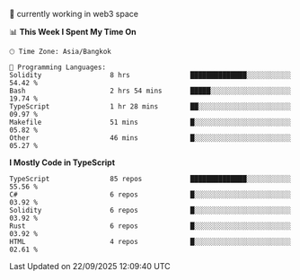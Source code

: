 🔭 currently working in web3 space

<!--START_SECTION:waka-->
📊 **This Week I Spent My Time On** 

```text
🕑︎ Time Zone: Asia/Bangkok

💬 Programming Languages: 
Solidity                 8 hrs               ██████████████░░░░░░░░░░░   54.42 % 
Bash                     2 hrs 54 mins       █████░░░░░░░░░░░░░░░░░░░░   19.74 % 
TypeScript               1 hr 28 mins        ██░░░░░░░░░░░░░░░░░░░░░░░   09.97 % 
Makefile                 51 mins             █░░░░░░░░░░░░░░░░░░░░░░░░   05.82 % 
Other                    46 mins             █░░░░░░░░░░░░░░░░░░░░░░░░   05.27 % 
```

**I Mostly Code in TypeScript** 

```text
TypeScript               85 repos            ██████████████░░░░░░░░░░░   55.56 % 
C#                       6 repos             █░░░░░░░░░░░░░░░░░░░░░░░░   03.92 % 
Solidity                 6 repos             █░░░░░░░░░░░░░░░░░░░░░░░░   03.92 % 
Rust                     6 repos             █░░░░░░░░░░░░░░░░░░░░░░░░   03.92 % 
HTML                     4 repos             █░░░░░░░░░░░░░░░░░░░░░░░░   02.61 % 
```




 Last Updated on 22/09/2025 12:09:40 UTC
<!--END_SECTION:waka-->
